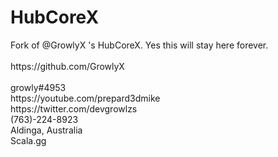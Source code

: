# HubCoreX
<p>Fork of @GrowlyX 's HubCoreX. Yes this will stay here forever.<br><br>
https://github.com/GrowlyX<br><br>
growly#4953<br>
https://youtube.com/prepard3dmike<br>
https://twitter.com/devgrowlzs<br>
(763)-224-8923<br>
Aldinga, Australia<br>
Scala.gg</p>
